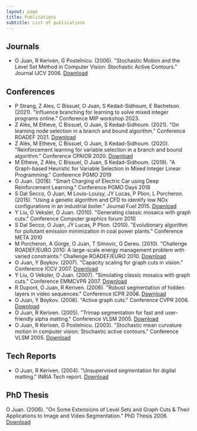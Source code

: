 ```yaml
---
layout: page
title: Publications
subtitle: List of publications
---
```


Journals
--------
- O Juan, R Keriven, G Postelnicu. (2006). "Stochastic Motion and the Level Set Method in Computer Vision: Stochastic Active Contours." Journal IJCV 2006. [Download](https://imagine.enpc.fr/publications/papers/06ijcv.pdf)

Conferences
-----------
- P Strang, Z Ales, C Bissuel, O Juan, S Kedad-Sidhoum, E Rachelson. (2021). "Influence branching for learning to solve mixed integer programs online." Conference MIP workshop 2023.
- Z Alès, M Etheve, C Bissuel, O Juan, S Kedad-Sidhoum. (2021). "On learning node selection in a branch and bound algorithm." Conference ROADEF 2021. [Download](https://hal.science/hal-03940726/document)
- Z Alès, M Etheve, C Bissuel, O Juan, S Kedad-Sidhoum. (2020). "Reinforcement learning for variable selection in a branch and bound algorithm." Conference CPAIOR 2020. [Download](https://arxiv.org/pdf/2005.10026)
- M Etheve, Z Alès, C Bissuel, O Juan, S Kedad-Sidhoum. (2019). "A Graph-based Heuristic for Variable Selection in Mixed Integer Linear Programming." Conference PGMO 2019
- O Juan. (2018). "Smart Charging of Electric Car using Deep Reinforcement Learning." Conference PGMO Days 2018
- S Dal Secco, O Juan, M Louis-Louisy, JY Lucas, P Plion, L Porcheron. (2015). "Using a genetic algorithm and CFD to identify low NOx configurations in an industrial boiler." Journal Fuel 2015. [Download](/papers/j.fuel.2015.06.021.pdf)
- Y Liu, O Veksler, O Juan. (2010). "Generating classic mosaics with graph cuts." Conference Computer graphics forum 2010
- S Dal Secco, O Juan, JY Lucas, P Plion. (2010). "Evolutionary algorithm for pollutant emission minimization in coal power plants." Conference META 2010
- M Porcheron, A Gorge, O Juan, T Simovic, G Dereu. (2010). "Challenge ROADEF/EURO 2010: A large-scale energy management problem with varied constraints." Challenge ROADEF/EURO 2010. [Download](https://challenge.roadef.org/2010/files/sujetEDFv22.pdf)
- O Juan, Y Boykov. (2007). "Capacity scaling for graph cuts in vision." Conference ICCV 2007. [Download](https://csd.uwo.ca/~yboykov/Papers/iccv07_cap_scaling.pdf)
- Y Liu, O Veksler, O Juan. (2007). "Simulating classic mosaics with graph cuts." Conference EMMCVPR 2007. [Download](https://cs.uwaterloo.ca/~oveksler/Papers/emmcvpr125.pdf)
- R Dupont, O Juan, R Keriven. (2006). "Robust segmentation of hidden layers in video sequences." Conference ICPR 2006. [Download](http://certis.enpc.fr/publications/papers/06certis21.pdf)
- O Juan, Y Boykov. (2006). "Active graph cuts." Conference CVPR 2006. [Download](https://cs.uwaterloo.ca/~yboykov/Papers/activecuts06.pdf)
- O Juan, R Keriven. (2005). "Trimap segmentation for fast and user-friendly alpha matting." Conference VLSM 2005. [Download](http://certis.enpc.fr/publications/papers/05vlsm_c.pdf)
- O Juan, R Keriven, G Postelnicu. (2003). "Stochastic mean curvature motion in computer vision: Stochastic active contours." Conference VLSM 2005. [Download](http://imagine.enpc.fr/publications/papers/03vlsma.pdf)

Tech Reports
------------
- O Juan, R Keriven. (2004). "Unsupervised segmentation for digital matting." INRIA Tech report. [Download](https://imagine.enpc.fr/publications/papers/05certis04.pdf)

PhD Thesis
----------
O Juan. (2006). "On Some Extensions of Level Sets and Graph Cuts & Their Applications to Image and Video Segmentation." PhD Thesis 2006. [Download](https://pastel.archives-ouvertes.fr/pastel-00001855/document)